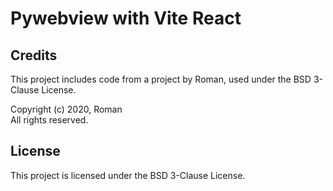 # Pywebview with Vite React

## Credits

This project includes code from a project by Roman, used under the BSD 3-Clause License.

Copyright (c) 2020, Roman\
All rights reserved.


## License

This project is licensed under the BSD 3-Clause License.
